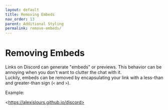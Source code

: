 ```yaml
---
layout: default
title: Removing Embeds
nav_order: 13
parent: Additional Styling
permalink: remove-embeds/
---
```


# Removing Embeds

Links on Discord can generate "embeds" or previews. This behavior can be annoying when you don't want to clutter the chat with it.  
Luckily, embeds can be removed by encapsulating your link with a less-than and greater-than sign (`<` and `>`).

Example:

\<https://alexislours.github.io/discord>
